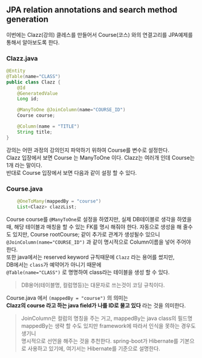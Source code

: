 JPA relation annotations and search method generation
------

이번에는 Clazz(강의) 클레스를 만들어서 Course(코스) 와의 연결고리를 JPA예제를 통해서 알아보도록 한다.  
### Clazz.java
```java
@Entity
@Table(name="CLASS")
public class Clazz {
    @Id
    @GeneratedValue
    Long id;

    @ManyToOne @JoinColumn(name="COURSE_ID")
    Course course;

    @Column(name = "TITLE")
    String title;
}
```
강의는 어떤 과정의 강의인지 파악하기 위하여 Course를 변수로 설정한다.  
Clazz 입장에서 보면 Course 는 ManyToOne 이다. Clazz는 여러개 인데 Course는 1개 라는 말이다.  
반대로 Course 입장에서 보면 다음과 같이 설정 할 수 있다.
### Course.java
```java
    @OneToMany(mappedBy = "course")
    List<Clazz> clazzList;
```

Course course를 `@ManyToOne`로 설정을 하였지만, 실제 DB테이블로 생각을 하였을때, 해당 테이블과 매칭을 할 수 있는 
FK를 명시 해줘야 한다.  자동으로 생성을 해 줄수도 있지만, Course rootCourse; 같이 추가로 관계가 생성될수 있으니  
`@JoinColumn(name="COURSE_ID")` 과 같이 명시적으로 Column이름을 넣어 주어야 한다.  
또한 java에서는 reserved keyword 규칙때문에 `Clazz` 라는 용어를 썼지만,  
DB에서는 `class`가 예약어가 아니기 때문에  
`@Table(name="CLASS")` 로 명명하여 class라는 테이블을 생성 할 수 있다.  
> DB용어(테이블명, 컬럼명등)는 대문자로 쓰는것이 코딩 규칙이다. 


Course.java 에서 `(mappedBy = "course")` 의 의미는  
**Clazz의 course 라고 하는 java field가 나를 ID로 물고 있다** 라는 것을 의미한다. 

> JoinColumn은 컬럼의 명칭을 주는 거고, mappedBy는 java class의 필드명
> mappedBy는 생략 할 수도 있지만 framework에 따라서 인식을 못하는 경우도 생기니  
> 명시적으로 선언을 해주는 것을 추천한다.
> spring-boot가 Hibernate를 기본으로 사용하고 있기에, 여기서는 Hibernate를 기준으로 설명한다.

